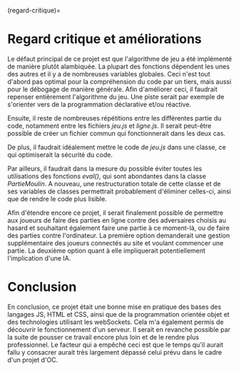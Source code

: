 (regard-critique)=

# Regard critique et améliorations

Le défaut principal de ce projet est que l'algorithme de jeu a été implémenté de manière plutôt alambiquée. La plupart des fonctions dépendent les unes des autres et il y a de nombreuses variables globales. Ceci n'est tout d'abord pas optimal pour la compréhension du code par un tiers, mais aussi pour le débogage de manière générale. Afin d'améliorer ceci, il faudrait repenser entièrement l'algorithme du jeu. Une piste serait par exemple de s'orienter vers de la programmation déclarative et/ou réactive. 

Ensuite, il reste de nombreuses répétitions entre les différentes partie du code, notamment entre les fichiers <em>jeu.js</em> et <em>ligne.js</em>. Il serait peut-être possible de créer un fichier commun qui fonctionnerait dans les deux cas.

De plus, il faudrait idéalement mettre le code de <em>jeu.js</em> dans une classe, ce qui optimiserait la sécurité du code.

Par ailleurs, il faudrait dans la mesure du possible éviter toutes les utilisations des fonctions <em>eval()</em>, qui sont abondantes dans la classe <em>PartieMoulin</em>. A nouveau, une restructuration totale de cette classe et de ses variables de classes permettrait probablement d'éliminer celles-ci, ainsi que de rendre le code plus lisible.

Afin d'étendre encore ce projet, il serait finalement possible de permettre aux joueurs de faire des parties en ligne contre des adversaires choisis au hasard et souhaitant également faire une partie à ce moment-là, ou de faire des parties contre l'ordinateur. La première option demanderait une gestion supplémentaire des joueurs connectés au site et voulant commencer une partie. La deuxième option quant à elle impliquerait potentiellement l'implication d'une IA. 

# Conclusion

En conclusion, ce projet était une bonne mise en pratique des bases des langages JS, HTML et CSS, ainsi que de la programmation orientée objet et des technologies utilisant les webSockets. Cela m'a également permis de découvrir le fonctionnement d'un serveur. 
Il serait en revanche possible par la suite de pousser ce travail encore plus loin et de le rendre plus professionnel. Le facteur qui a empêché ceci est que le temps qu'il aurait fallu y consacrer aurait très largement dépassé celui prévu dans le cadre d'un projet d'OC.
